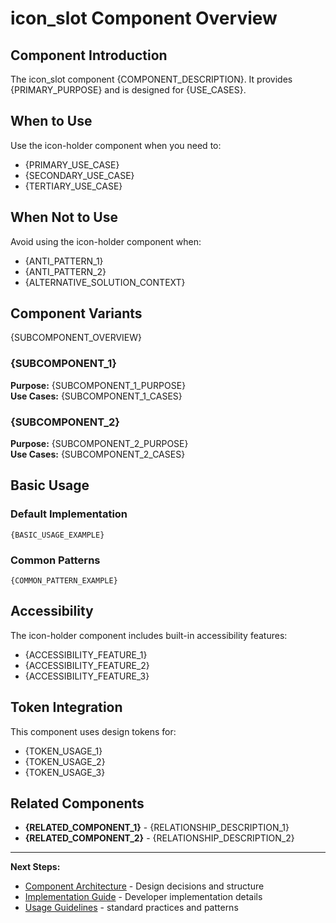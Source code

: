 # icon_slot Component Overview

## Component Introduction

The icon_slot component {COMPONENT_DESCRIPTION}. It provides {PRIMARY_PURPOSE} and is designed for {USE_CASES}.

## When to Use

Use the icon-holder component when you need to:
- {PRIMARY_USE_CASE}
- {SECONDARY_USE_CASE}
- {TERTIARY_USE_CASE}

## When Not to Use

Avoid using the icon-holder component when:
- {ANTI_PATTERN_1}
- {ANTI_PATTERN_2}
- {ALTERNATIVE_SOLUTION_CONTEXT}

## Component Variants

{SUBCOMPONENT_OVERVIEW}

### {SUBCOMPONENT_1}
**Purpose:** {SUBCOMPONENT_1_PURPOSE}  
**Use Cases:** {SUBCOMPONENT_1_CASES}

### {SUBCOMPONENT_2}
**Purpose:** {SUBCOMPONENT_2_PURPOSE}  
**Use Cases:** {SUBCOMPONENT_2_CASES}

## Basic Usage

### Default Implementation
```{CODE_LANGUAGE}
{BASIC_USAGE_EXAMPLE}
```

### Common Patterns
```{CODE_LANGUAGE}
{COMMON_PATTERN_EXAMPLE}
```

## Accessibility

The icon-holder component includes built-in accessibility features:
- {ACCESSIBILITY_FEATURE_1}
- {ACCESSIBILITY_FEATURE_2}
- {ACCESSIBILITY_FEATURE_3}

## Token Integration

This component uses design tokens for:
- {TOKEN_USAGE_1}
- {TOKEN_USAGE_2}
- {TOKEN_USAGE_3}

## Related Components

- **{RELATED_COMPONENT_1}** - {RELATIONSHIP_DESCRIPTION_1}
- **{RELATED_COMPONENT_2}** - {RELATIONSHIP_DESCRIPTION_2}

---

**Next Steps:**
- [Component Architecture](02-architecture.md) - Design decisions and structure
- [Implementation Guide](03-implementation.md) - Developer implementation details
- [Usage Guidelines](04-guidelines.md) - standard practices and patterns
